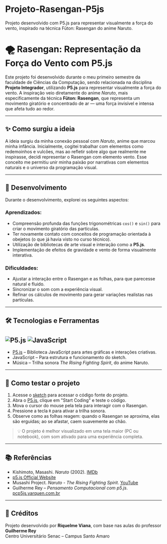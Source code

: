 # Projeto-Rasengan-P5js
Projeto desenvolvido com P5.js para representar visualmente a força do vento, inspirado na técnica Fūton: Rasengan do anime Naruto.

# 🌪️ Rasengan: Representação da Força do Vento com P5.js

Este projeto foi desenvolvido durante o meu primeiro semestre da faculdade de Ciências da Computação, sendo relacionada na disciplina **Projeto Integrador**, utilizando **P5.js** para representar visualmente a força do vento. A inspiração veio diretamente do anime *Naruto*, mais especificamente da técnica **Fūton: Rasengan**, que representa um movimento giratório e concentrado de ar — uma força invisível e intensa que afeta tudo ao redor.

---

## ✨ Como surgiu a ideia

A ideia surgiu da minha conexão pessoal com *Naruto*, anime que marcou minha infância. Inicialmente, cogitei trabalhar com elementos como redemoinhos e vulcões, mas ao refletir sobre algo que realmente me inspirasse, decidi representar o Rasengan com elemento vento. Esse conceito me permitiu unir minha paixão por narrativas com elementos naturais e o universo da programação visual.

---

## 🔧 Desenvolvimento

Durante o desenvolvimento, explorei os seguintes aspectos:

### Aprendizados:
- Compreensão profunda das funções trigonométricas `cos()` e `sin()` para criar o movimento giratório das partículas.
- Ter novamente contato com conceitos de programação orientada à obejetos (o que já havia visto no curso técnico).
- Utilização de bibliotecas de arte visual e interação como a **P5.js**.
- Implementação de efeitos de gravidade e vento de forma visualmente interativa.

### Dificuldades:
- Ajustar a interação entre o Rasengan e as folhas, para que parecesse natural e fluido.
- Sincronizar o som com a experiência visual.
- Refinar os cálculos de movimento para gerar variações realistas nas partículas.

---

## 🛠️ Tecnologias e Ferramentas
![P5.js](https://img.shields.io/badge/p5.js-EF4A63?style=for-the-badge&logo=p5dotjs&logoColor=white)
![JavaScript](https://img.shields.io/badge/JavaScript-F7DF1E?style=for-the-badge&logo=javascript&logoColor=black)
-------
- [P5.js](https://p5js.org/) – Biblioteca JavaScript para artes gráficas e interações criativas.
- JavaScript – Para estrutura e funcionamento do sketch.
- Música – Trilha sonora *The Rising Fighting Spirit*, do anime Naruto.
---

## 🚀 Como testar o projeto

1. Acesse o [sketch](https://seu-link-aqui.com) para acessar o código fonte do projeto.
2. Abra o [P5.js](https://p5js.org), clique em "Start Coding" e teste o código.
3. Mova o cursor do mouse pela tela para interagir com o Rasengan.
4. Pressione a tecla `R` para ativar a trilha sonora.
5. Observe como as folhas reagem: quando o Rasengan se aproxima, elas são erguidas; ao se afastar, caem suavemente ao chão.

> 💡 O projeto é melhor visualizado em uma tela maior (PC ou notebook), com som ativado para uma experiência completa.

---

## 📚 Referências

- Kishimoto, Masashi. *Naruto* (2002). [IMDb](https://www.imdb.com/title/tt0409591/)
- [p5.js Official Website](https://p5js.org)
- Musashi Project. *Naruto - The Rising Fighting Spirit*. [YouTube](https://www.youtube.com/watch?v=mjjkHg5FOhk)
- Guilherme Rey – *Pensamento Computacional com p5.js*. [pcp5js.yarquen.com.br](https://pcp5js.yarquen.com.br)

---

## 🙌 Créditos

Projeto desenvolvido por **Riquelme Viana**, com base nas aulas do professor **Guilherme Rey**  
Centro Universitário Senac – Campus Santo Amaro
